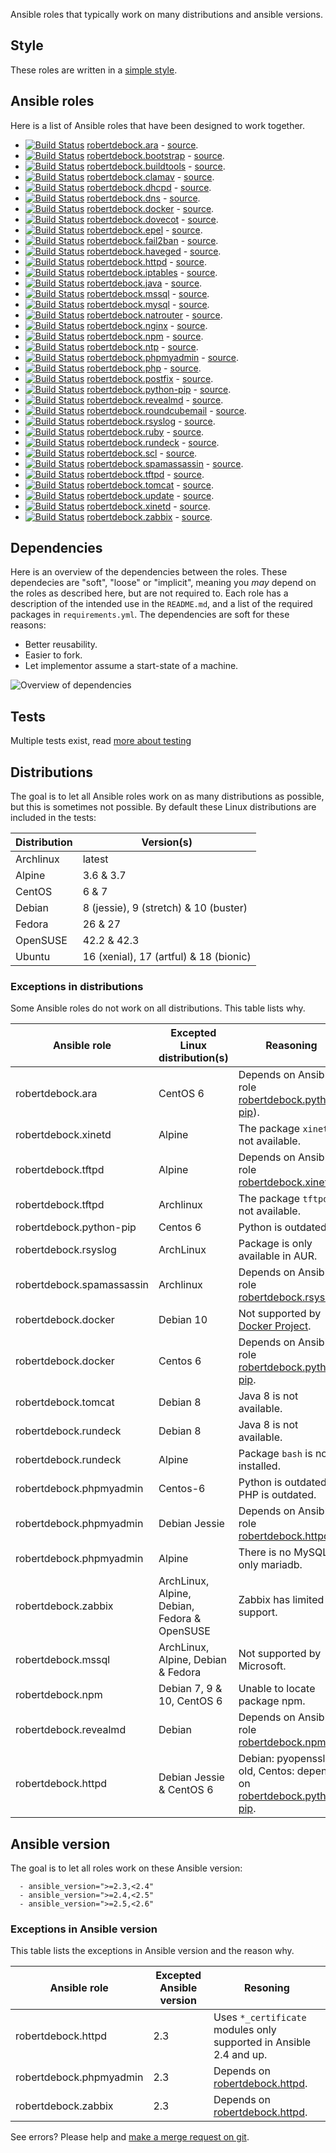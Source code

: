 Ansible roles that typically work on many distributions and ansible versions.

## Style
These roles are written in a [simple style](style.html).

## Ansible roles
Here is a list of Ansible roles that have been designed to work together.
- [![Build Status](https://api.travis-ci.org/robertdebock/ansible-role-ara.svg?branch=master)](https://travis-ci.org/robertdebock/ansible-role-ara) [robertdebock.ara](https://galaxy.ansible.com/robertdebock/ara/) - [source](https://github.com/robertdebock/ansible-role-ara).
- [![Build Status](https://api.travis-ci.org/robertdebock/ansible-role-bootstrap.svg?branch=master)](https://travis-ci.org/robertdebock/ansible-role-bootstrap) [robertdebock.bootstrap](https://galaxy.ansible.com/robertdebock/bootstrap/) - [source](https://github.com/robertdebock/ansible-role-bootstrap).
- [![Build Status](https://api.travis-ci.org/robertdebock/ansible-role-buildtools.svg?branch=master)](https://travis-ci.org/robertdebock/ansible-role-buildtools) [robertdebock.buildtools](https://galaxy.ansible.com/robertdebock/buildtools/) - [source](https://github.com/robertdebock/ansible-role-buildtools).
- [![Build Status](https://api.travis-ci.org/robertdebock/ansible-role-clamav.svg?branch=master)](https://travis-ci.org/robertdebock/ansible-role-clamav) [robertdebock.clamav](https://galaxy.ansible.com/robertdebock/clamav/) - [source](https://github.com/robertdebock/ansible-role-clamav).
- [![Build Status](https://api.travis-ci.org/robertdebock/ansible-role-dhcpd.svg?branch=master)](https://travis-ci.org/robertdebock/ansible-role-dhcpd) [robertdebock.dhcpd](https://galaxy.ansible.com/robertdebock/dhcpd/) - [source](https://github.com/robertdebock/ansible-role-dhcpd).
- [![Build Status](https://api.travis-ci.org/robertdebock/ansible-role-dns.svg?branch=master)](https://travis-ci.org/robertdebock/ansible-role-dns) [robertdebock.dns](https://galaxy.ansible.com/robertdebock/dns/) - [source](https://github.com/robertdebock/ansible-role-dns).
- [![Build Status](https://api.travis-ci.org/robertdebock/ansible-role-docker.svg?branch=master)](https://travis-ci.org/robertdebock/ansible-role-docker) [robertdebock.docker](https://galaxy.ansible.com/robertdebock/docker/) - [source](https://github.com/robertdebock/ansible-role-docker).
- [![Build Status](https://api.travis-ci.org/robertdebock/ansible-role-dovecot.svg?branch=master)](https://travis-ci.org/robertdebock/ansible-role-dovecot) [robertdebock.dovecot](https://galaxy.ansible.com/robertdebock/dovecot/) - [source](https://github.com/robertdebock/ansible-role-dovecot).
- [![Build Status](https://api.travis-ci.org/robertdebock/ansible-role-epel.svg?branch=master)](https://travis-ci.org/robertdebock/ansible-role-epel) [robertdebock.epel](https://galaxy.ansible.com/robertdebock/epel/) - [source](https://github.com/robertdebock/ansible-role-epel).
- [![Build Status](https://api.travis-ci.org/robertdebock/ansible-role-fail2ban.svg?branch=master)](https://travis-ci.org/robertdebock/ansible-role-fail2ban) [robertdebock.fail2ban](https://galaxy.ansible.com/robertdebock/fail2ban/) - [source](https://github.com/robertdebock/ansible-role-fail2ban).
- [![Build Status](https://api.travis-ci.org/robertdebock/ansible-role-haveged.svg?branch=master)](https://travis-ci.org/robertdebock/ansible-role-haveged) [robertdebock.haveged](https://galaxy.ansible.com/robertdebock/haveged/) - [source](https://github.com/robertdebock/ansible-role-haveged).
- [![Build Status](https://api.travis-ci.org/robertdebock/ansible-role-httpd.svg?branch=master)](https://travis-ci.org/robertdebock/ansible-role-httpd) [robertdebock.httpd](https://galaxy.ansible.com/robertdebock/httpd/) - [source](https://github.com/robertdebock/ansible-role-httpd).
- [![Build Status](https://api.travis-ci.org/robertdebock/ansible-role-iptables.svg?branch=master)](https://travis-ci.org/robertdebock/ansible-role-iptables) [robertdebock.iptables](https://galaxy.ansible.com/robertdebock/iptables/) - [source](https://github.com/robertdebock/ansible-role-iptables).
- [![Build Status](https://api.travis-ci.org/robertdebock/ansible-role-java.svg?branch=master)](https://travis-ci.org/robertdebock/ansible-role-java) [robertdebock.java](https://galaxy.ansible.com/robertdebock/java/) - [source](https://github.com/robertdebock/ansible-role-java).
- [![Build Status](https://api.travis-ci.org/robertdebock/ansible-role-mssql.svg?branch=master)](https://travis-ci.org/robertdebock/ansible-role-mssql) [robertdebock.mssql](https://galaxy.ansible.com/robertdebock/mssql/) - [source](https://github.com/robertdebock/ansible-role-mssql).
- [![Build Status](https://api.travis-ci.org/robertdebock/ansible-role-mysql.svg?branch=master)](https://travis-ci.org/robertdebock/ansible-role-mysql) [robertdebock.mysql](https://galaxy.ansible.com/robertdebock/mysql/) - [source](https://github.com/robertdebock/ansible-role-mysql).
- [![Build Status](https://api.travis-ci.org/robertdebock/ansible-role-natrouter.svg?branch=master)](https://travis-ci.org/robertdebock/ansible-role-natrouter) [robertdebock.natrouter](https://galaxy.ansible.com/robertdebock/natrouter/) - [source](https://github.com/robertdebock/ansible-role-natrouter).
- [![Build Status](https://api.travis-ci.org/robertdebock/ansible-role-nginx.svg?branch=master)](https://travis-ci.org/robertdebock/ansible-role-nginx) [robertdebock.nginx](https://galaxy.ansible.com/robertdebock/nginx/) - [source](https://github.com/robertdebock/ansible-role-nginx).
- [![Build Status](https://api.travis-ci.org/robertdebock/ansible-role-npm.svg?branch=master)](https://travis-ci.org/robertdebock/ansible-role-npm) [robertdebock.npm](https://galaxy.ansible.com/robertdebock/npm/) - [source](https://github.com/robertdebock/ansible-role-npm).
- [![Build Status](https://api.travis-ci.org/robertdebock/ansible-role-ntp.svg?branch=master)](https://travis-ci.org/robertdebock/ansible-role-ntp) [robertdebock.ntp](https://galaxy.ansible.com/robertdebock/ntp/) - [source](https://github.com/robertdebock/ansible-role-ntp).
- [![Build Status](https://api.travis-ci.org/robertdebock/ansible-role-phpmyadmin.svg?branch=master)](https://travis-ci.org/robertdebock/ansible-role-phpmyadmin) [robertdebock.phpmyadmin](https://galaxy.ansible.com/robertdebock/phpmyadmin/) - [source](https://github.com/robertdebock/ansible-role-phpmyadmin).
- [![Build Status](https://api.travis-ci.org/robertdebock/ansible-role-php.svg?branch=master)](https://travis-ci.org/robertdebock/ansible-role-php) [robertdebock.php](https://galaxy.ansible.com/robertdebock/php/) - [source](https://github.com/robertdebock/ansible-role-php).
- [![Build Status](https://api.travis-ci.org/robertdebock/ansible-role-postfix.svg?branch=master)](https://travis-ci.org/robertdebock/ansible-role-postfix) [robertdebock.postfix](https://galaxy.ansible.com/robertdebock/postfix/) - [source](https://github.com/robertdebock/ansible-role-postfix).
- [![Build Status](https://api.travis-ci.org/robertdebock/ansible-role-python-pip.svg?branch=master)](https://travis-ci.org/robertdebock/ansible-role-python-pip) [robertdebock.python-pip](https://galaxy.ansible.com/robertdebock/python-pip/) - [source](https://github.com/robertdebock/ansible-role-python-pip).
- [![Build Status](https://api.travis-ci.org/robertdebock/ansible-role-revealmd.svg?branch=master)](https://travis-ci.org/robertdebock/ansible-role-revealmd) [robertdebock.revealmd](https://galaxy.ansible.com/robertdebock/revealmd/) - [source](https://github.com/robertdebock/ansible-role-revealmd).
- [![Build Status](https://api.travis-ci.org/robertdebock/ansible-role-roundcubemail.svg?branch=master)](https://travis-ci.org/robertdebock/ansible-role-roundcubemail) [robertdebock.roundcubemail](https://galaxy.ansible.com/robertdebock/roundcubemail/) - [source](https://github.com/robertdebock/ansible-role-roundcubemail).
- [![Build Status](https://api.travis-ci.org/robertdebock/ansible-role-rsyslog.svg?branch=master)](https://travis-ci.org/robertdebock/ansible-role-rsyslog) [robertdebock.rsyslog](https://galaxy.ansible.com/robertdebock/rsyslog/) - [source](https://github.com/robertdebock/ansible-role-rsyslog).
- [![Build Status](https://api.travis-ci.org/robertdebock/ansible-role-ruby.svg?branch=master)](https://travis-ci.org/robertdebock/ansible-role-ruby) [robertdebock.ruby](https://galaxy.ansible.com/robertdebock/ruby/) - [source](https://github.com/robertdebock/ansible-role-ruby).
- [![Build Status](https://api.travis-ci.org/robertdebock/ansible-role-rundeck.svg?branch=master)](https://travis-ci.org/robertdebock/ansible-role-rundeck) [robertdebock.rundeck](https://galaxy.ansible.com/robertdebock/rundeck/) - [source](https://github.com/robertdebock/ansible-role-rundeck).
- [![Build Status](https://api.travis-ci.org/robertdebock/ansible-role-scl.svg?branch=master)](https://travis-ci.org/robertdebock/ansible-role-scl) [robertdebock.scl](https://galaxy.ansible.com/robertdebock/scl/) - [source](https://github.com/robertdebock/ansible-role-scl).
- [![Build Status](https://api.travis-ci.org/robertdebock/ansible-role-spamassassin.svg?branch=master)](https://travis-ci.org/robertdebock/ansible-role-spamassassin) [robertdebock.spamassassin](https://galaxy.ansible.com/robertdebock/spamassassin/) - [source](https://github.com/robertdebock/ansible-role-spamassassin).
- [![Build Status](https://api.travis-ci.org/robertdebock/ansible-role-tftpd.svg?branch=master)](https://travis-ci.org/robertdebock/ansible-role-tftpd) [robertdebock.tftpd](https://galaxy.ansible.com/robertdebock/tftpd/) - [source](https://github.com/robertdebock/ansible-role-tftpd).
- [![Build Status](https://api.travis-ci.org/robertdebock/ansible-role-tomcat.svg?branch=master)](https://travis-ci.org/robertdebock/ansible-role-tomcat) [robertdebock.tomcat](https://galaxy.ansible.com/robertdebock/tomcat/) - [source](https://github.com/robertdebock/ansible-role-tomcat).
- [![Build Status](https://api.travis-ci.org/robertdebock/ansible-role-update.svg?branch=master)](https://travis-ci.org/robertdebock/ansible-role-update) [robertdebock.update](https://galaxy.ansible.com/robertdebock/update/) - [source](https://github.com/robertdebock/ansible-role-update).
- [![Build Status](https://api.travis-ci.org/robertdebock/ansible-role-xinetd.svg?branch=master)](https://travis-ci.org/robertdebock/ansible-role-xinetd) [robertdebock.xinetd](https://galaxy.ansible.com/robertdebock/xinetd/) - [source](https://github.com/robertdebock/ansible-role-xinetd).
- [![Build Status](https://api.travis-ci.org/robertdebock/ansible-role-zabbix.svg?branch=master)](https://travis-ci.org/robertdebock/ansible-role-zabbix) [robertdebock.zabbix](https://galaxy.ansible.com/robertdebock/zabbix/) - [source](https://github.com/robertdebock/ansible-role-zabbix).

## Dependencies
Here is an overview of the dependencies between the roles. These dependecies are "soft", "loose" or "implicit", meaning you *may* depend on the roles as described here, but are not required to.
Each role has a description of the intended use in the `README.md`, and a list of the required packages in `requirements.yml`.
The dependencies are soft for these reasons:
- Better reusability.
- Easier to fork.
- Let implementor assume a start-state of a machine.

![Overview of dependencies](https://raw.githubusercontent.com/robertdebock/robertdebock.github.io/artifacts/dependencies.png "Dependency overview")

## Tests
Multiple tests exist, read [more about testing](testing.html)

## Distributions
The goal is to let all Ansible roles work on as many distributions as possible, but this is sometimes not possible. By default these Linux distributions are included in the tests:

| Distribution | Version(s)  |
|--------------|-------------|
| Archlinux    | latest      |
| Alpine       | 3.6 & 3.7   |
| CentOS       | 6 & 7       |
| Debian       | 8 (jessie), 9 (stretch) & 10 (buster) |
| Fedora       | 26 & 27     |
| OpenSUSE     | 42.2 & 42.3 | 
| Ubuntu       | 16 (xenial), 17 (artful) & 18 (bionic) |

### Exceptions in distributions
Some Ansible roles do not work on all distributions. This table lists why.

| Ansible role | Excepted Linux distribution(s) | Reasoning |
|--------------|--------------------------------|-----------|
| robertdebock.ara | CentOS 6 | Depends on Ansible role [robertdebock.python-pip](https://galaxy.ansible.com/robertdebock/python-pip/)). |
| robertdebock.xinetd | Alpine | The package `xinetd` is not available. |
| robertdebock.tftpd | Alpine | Depends on Ansible role [robertdebock.xinetd](https://galaxy.ansible.com/robertdebock/xinetd/). |
| robertdebock.tftpd | Archlinux | The package `tftpd` is not available. |
| robertdebock.python-pip | Centos 6 | Python is outdated. |
| robertdebock.rsyslog | ArchLinux | Package is only available in AUR. |
| robertdebock.spamassassin | Archlinux | Depends on Ansible role [robertdebock.rsyslog](https://galaxy.ansible.com/robertdebock/rsyslog/). |
| robertdebock.docker | Debian 10 | Not supported by [Docker Project](https://apt.dockerproject.org/repo/dists/). |
| robertdebock.docker | Centos 6 | Depends on Ansible role [robertdebock.python-pip](https://galaxy.ansible.com/robertdebock/python-pip/). |
| robertdebock.tomcat | Debian 8 | Java 8 is not available. |
| robertdebock.rundeck | Debian 8 | Java 8 is not available. |
| robertdebock.rundeck | Alpine | Package `bash` is not installed. |
| robertdebock.phpmyadmin | Centos-6 | Python is outdated, PHP is outdated. |
| robertdebock.phpmyadmin | Debian Jessie | Depends on Ansible role [robertdebock.httpd](https://galaxy.ansible.com/robertdebock/httpd/). |
| robertdebock.phpmyadmin | Alpine | There is no MySQL, only mariadb. |
| robertdebock.zabbix | ArchLinux, Alpine, Debian, Fedora & OpenSUSE | Zabbix has limited OS support. |
| robertdebock.mssql | ArchLinux, Alpine, Debian & Fedora | Not supported by Microsoft. |
| robertdebock.npm | Debian 7, 9 & 10, CentOS 6| Unable to locate package npm. |
| robertdebock.revealmd | Debian | Depends on Ansible role [robertdebock.npm](https://galaxy.ansible.com/robertdebock/npm/). |
| robertdebock.httpd | Debian Jessie & CentOS 6 | Debian: pyopenssl is old, Centos: depends on [robertdebock.python-pip](https://galaxy.ansible.com/robertdebock/python-pip/). |


## Ansible version
The goal is to let all roles work on these Ansible version:
```
  - ansible_version=">=2.3,<2.4"
  - ansible_version=">=2.4,<2.5"
  - ansible_version=">=2.5,<2.6"
```

### Exceptions in Ansible version
This table lists the exceptions in Ansible version and the reason why.

| Ansible role | Excepted Ansible version | Resoning |
|---|---|---|
| robertdebock.httpd | 2.3 | Uses `*_certificate` modules only supported in Ansible 2.4 and up. |
| robertdebock.phpmyadmin | 2.3 | Depends on [robertdebock.httpd](https://galaxy.ansible.com/robertdebock/httpd/). |
| robertdebock.zabbix | 2.3 | Depends on [robertdebock.httpd](https://galaxy.ansible.com/robertdebock/httpd/). |

See errors? Please help and [make a merge request on git](https://github.com/robertdebock/robertdebock.github.io/).
